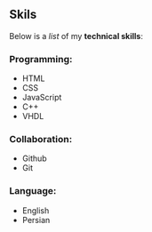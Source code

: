 ## Skils

Below is a _list_ of my **technical skills**:

### Programming:
- HTML
- CSS
- JavaScript
- C++
- VHDL

### Collaboration:
- Github
- Git

### Language:
- English
- Persian
